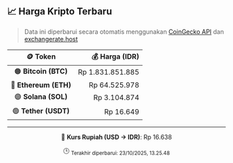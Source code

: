

<!-- HARGA_KRIPTO -->
## 📈 Harga Kripto Terbaru

> Data ini diperbarui secara otomatis menggunakan [CoinGecko API](https://www.coingecko.com/) dan [exchangerate.host](https://exchangerate.host/)

<div align="center">

| 🪙 Token | 💰 Harga (IDR) |
|:------:|---------------:|
| 🟠 **Bitcoin (BTC)**   | Rp 1.831.851.885 |
| 🔵 **Ethereum (ETH)**  | Rp 64.525.978 |
| 🟣 **Solana (SOL)**    | Rp 3.104.874 |
| 🟢 **Tether (USDT)**   | Rp 16.649 |

---

💱 **Kurs Rupiah (USD → IDR)**: Rp 16.638

🕒 <sub>Terakhir diperbarui: 23/10/2025, 13.25.48</sub>

</div>
<!-- /HARGA_KRIPTO -->